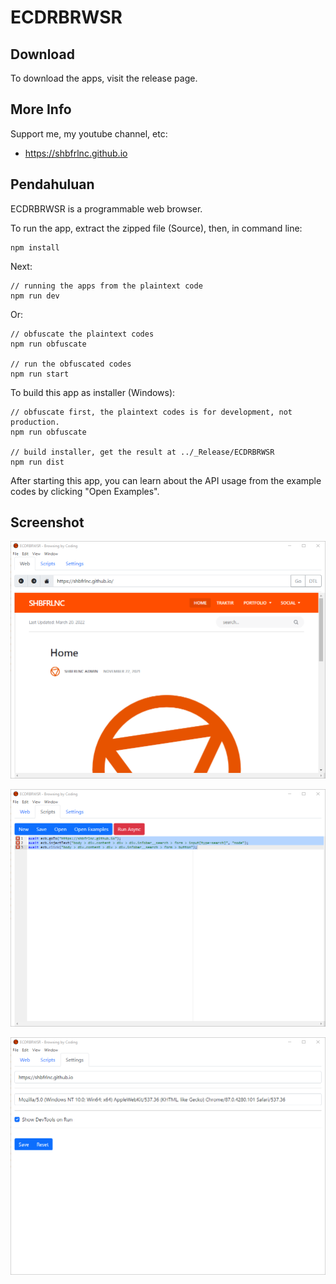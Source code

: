 # ECDRBRWSR

## Download

To download the apps, visit the release page.

## More Info

Support me, my youtube channel, etc:

- https://shbfrlnc.github.io

## Pendahuluan

ECDRBRWSR is a programmable web browser. 

To run the app, extract the zipped file (Source), then, in command line:

```
npm install
```

Next:

```
// running the apps from the plaintext code
npm run dev
```

Or:

```
// obfuscate the plaintext codes
npm run obfuscate

// run the obfuscated codes
npm run start
```

To build this app as installer (Windows):

```
// obfuscate first, the plaintext codes is for development, not production.
npm run obfuscate

// build installer, get the result at ../_Release/ECDRBRWSR
npm run dist
```

After starting this app, you can learn about the API usage from the example codes by clicking "Open Examples".

## Screenshot

![ScreenShot](assets/ECDRBRWSR1.png?raw=true)

![ScreenShot](assets/ECDRBRWSR2.png?raw=true)

![ScreenShot](assets/ECDRBRWSR3.png?raw=true)
